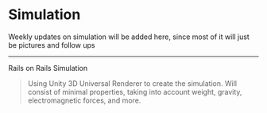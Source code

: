 # Simulation

Weekly updates on simulation will be added here, since most of it will just be pictures and follow ups

---

Rails on Rails Simulation
> Using Unity 3D Universal Renderer to create the simulation. Will consist of minimal properties, taking into account
> weight, gravity, electromagnetic forces, and more.

